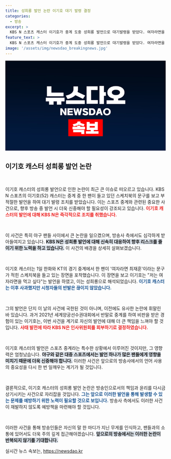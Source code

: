 ```yaml
---
title: 성희롱 발언 논란 이기호 대기 발령 결정
categories:
  - 방송
excerpt: >
  KBS N 스포츠 캐스터 이기호가 중계 도중 성희롱 발언으로 대기발령을 받았다. 여자라면을 먹고 싶다는 발언이 비판을 일으키며, 그는 사과했으나 논란은 계속되고 있다.
feature_text: >
  KBS N 스포츠 캐스터 이기호가 중계 도중 성희롱 발언으로 대기발령을 받았다. 여자라면을 먹고 싶다는 발언이 비판을 일으키며, 그는 사과했으나 논란은 계속되고 있다.
image: '/assets/img/newsdao_breakingnews.jpg'
---
```


<p><img src="/assets/img/newsdao_breakingnews.jpg" alt="koreaapp 속보" /></p>

<h2 data-ke-size="size26">이기호 캐스터 성희롱 발언 논란</h2>

<p data-ke-size="size16">&nbsp;</p>

<p>이기호 캐스터의 성희롱 발언으로 인한 논란이 최근 큰 이슈로 떠오르고 있습니다. KBS N 스포츠의 이기호(52) 캐스터는 중계 중 한 팬이 들고 있던 스케치북의 문구를 보고 부적절한 발언을 하여 대기 발령 조치를 받았습니다. 이는 스포츠 중계와 관련된 중요한 사건으로, 향후 방송 중 발언 시 더욱 신중해야 할 필요성이 강조되고 있습니다. <b><span style="color: #ee2323;">이기호 캐스터의 발언에 대해 KBS N은 즉각적으로 조치를 취했습니다.</span></b></p>

<p data-ke-size="size16">&nbsp;</p>

<p>이 사건은 특히 야구 팬들 사이에서 큰 논란을 일으켰으며, 방송사 측에서도 심각하게 받아들여지고 있습니다. <b><span style="background-color: #21538527;">KBS N은 성희롱 발언에 대해 신속히 대응하여 향후 리스크를 줄이기 위한 노력을 하고 있습니다.</span></b> 이 사건의 배경을 상세히 살펴보겠습니다.</p>

<p data-ke-size="size16">&nbsp;</p>

<p>이기호 캐스터는 1일 한화와 KT의 경기 중계에서 한 팬이 '여자라면 최재훈'이라는 문구가 적힌 스케치북을 들고 있는 장면을 포착했습니다. 이 장면을 보고 이기호는 "저는 여자라면을 먹고 싶다"는 발언을 하였고, 이는 성희롱으로 해석되었습니다. <b><span style="color: #1a5490;">이기호 캐스터는 이후 사과했지만 시청자들의 반발은 끊이지 않았습니다.</span></b> </p>

<p data-ke-size="size16">&nbsp;</p>

<p>그의 발언은 단지 이 날의 사건에 국한된 것이 아니며, 이전에도 유사한 논란에 휘말린 바 있습니다. 과거 2021년 세계양궁선수권대회에서 반말로 중계를 하여 비판을 받은 경험이 있는 이기호는, 이번 사건을 계기로 자신의 발언에 대해 더 큰 책임을 느껴야 할 것입니다. <b><span style="color: #ee2323;">사태 발전에 따라 KBS N은 인사위원회를 회부하기로 결정하였습니다.</span></b></p>

<p data-ke-size="size16">&nbsp;</p>

<p>이기호 캐스터의 발언은 스포츠 중계라는 특수한 상황에서 이루어진 것이지만, 그 영향력은 엄청났습니다. <b><span style="background-color: #21538527;">야구와 같은 대중 스포츠에서는 발언 하나가 많은 팬들에게 영향을 미치기 때문에 더욱 신중해야 합니다.</span></b> 이러한 사건은 앞으로의 방송사에서의 언어 사용의 중요성을 다시 한 번 일깨우는 계기가 될 것입니다.</p>

<p data-ke-size="size16">&nbsp;</p>

<p>결론적으로, 이기호 캐스터의 성희롱 발언 논란은 방송인으로서의 책임과 윤리를 다시금 상기시키는 사건으로 자리잡을 것입니다. <b><span style="color: #1a5490;">그는 앞으로 이러한 발언을 통해 발생할 수 있는 문제를 예방하기 위한 노력이 필요할 것으로 보입니다.</span></b> 방송사 측에서도 이러한 사건이 재발하지 않도록 예방책을 마련해야 할 것입니다. </p>

<p data-ke-size="size16">&nbsp;</p>

<p>이러한 사건을 통해 방송인들은 자신의 말 한 마디가 지닌 무게를 인식하고, 팬들과의 소통에 있어서도 더욱 주의 깊게 접근해야겠습니다. <b><span style="background-color: #21538527;">앞으로의 방송에서는 이러한 논란이 반복되지 않기를 기대합니다.</span></b></p>
실시간 뉴스 속보는, <a href="https://newsdao.kr" rel="dofollow">https://newsdao.kr</a>


